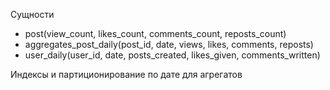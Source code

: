 Сущности
- post(view_count, likes_count, comments_count, reposts_count)
- aggregates_post_daily(post_id, date, views, likes, comments, reposts)
- user_daily(user_id, date, posts_created, likes_given, comments_written)

Индексы и партиционирование по дате для агрегатов